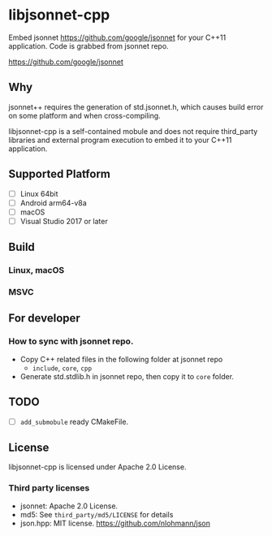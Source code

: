 # libjsonnet-cpp

Embed jsonnet https://github.com/google/jsonnet for your C++11 application.
Code is grabbed from jsonnet repo.

https://github.com/google/jsonnet

## Why

jsonnet++ requires the generation of std.jsonnet.h, which causes build error on some platform and when cross-compiling.

libjsonnet-cpp is a self-contained mobule and does not require third_party libraries and external program execution to embed it to your C++11 application.

## Supported Platform

* [ ] Linux 64bit
* [ ] Android arm64-v8a
* [ ] macOS
* [ ] Visual Studio 2017 or later

## Build

### Linux, macOS


### MSVC

## For developer

### How to sync with jsonnet repo.

* Copy C++ related files in the following folder at jsonnet repo
  * `include`, `core`, `cpp`
* Generate std.stdlib.h in jsonnet repo, then copy it to `core` folder.

## TODO

* [ ] `add_submobule` ready CMakeFile.

## License

libjsonnet-cpp is licensed under Apache 2.0 License.

### Third party licenses

* jsonnet: Apache 2.0 License.
* md5: See `third_party/md5/LICENSE` for details
* json.hpp: MIT license. https://github.com/nlohmann/json
